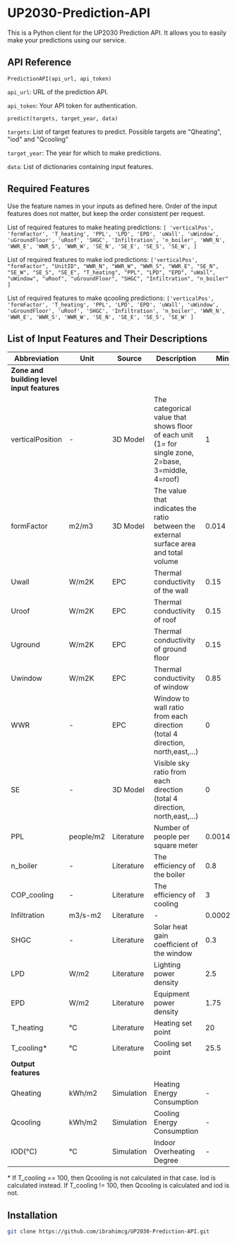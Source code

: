 # UP2030-Prediction-API

This is a Python client for the UP2030 Prediction API. It allows you to easily make your predictions using our service.

## API Reference
`PredictionAPI(api_url, api_token) `

`api_url`: URL of the prediction API.

`api_token`: Your API token for authentication.

`predict(targets, target_year, data)`

`targets`: List of target features to predict. Possible targets are "Qheating", "iod" and "Qcooling"

`target_year`: The year for which to make predictions.

`data`: List of dictionaries containing input features.

## Required Features

Use the feature names in your inputs as defined here. Order of the input features does not matter, but keep the order consistent per request.

List of required features to make heating predictions: `[ 'verticalPos',
    'formFactor', 'T_heating', 'PPL', 'LPD', 'EPD', 'uWall', 'uWindow',
    'uGroundFloor', 'uRoof', 'SHGC', 'Infiltration', 'n_boiler', 'WWR_N', 'WWR_E', 'WWR_S', 'WWR_W', 'SE_N', 'SE_E', 'SE_S', 'SE_W',
]`

List of required features to make iod predictions: `['verticalPos',
    "formFactor", "UnitID", "WWR_N", "WWR_W", "WWR_S", "WWR_E", "SE_N", "SE_W", "SE_S", "SE_E",
    "T_heating", "PPL", "LPD", "EPD", "uWall", "uWindow", "uRoof", "uGroundFloor", "SHGC",
    "Infiltration", "n_boiler"
]`

List of required features to make qcooling predictions: `['verticalPos',
    'formFactor', 'T_heating', 'PPL', 'LPD', 'EPD', 'uWall', 'uWindow',
    'uGroundFloor', 'uRoof', 'SHGC', 'Infiltration', 'n_boiler', 'WWR_N',
    'WWR_E', 'WWR_S', 'WWR_W', 'SE_N', 'SE_E', 'SE_S', 'SE_W'
]`

## List of Input Features and Their Descriptions

| Abbreviation | Unit | Source | Description | Min | Max |
|--------------|------|--------|-------------|-----|-----|
| **Zone and building level input features** |
| verticalPosition | - | 3D Model | The categorical value that shows floor of each unit (1= for single zone, 2=base, 3=middle, 4=roof) | 1 | 4 |
| formFactor | m2/m3 | 3D Model | The value that indicates the ratio between the external surface area and total volume | 0.014 | 0.939 |
| Uwall | W/m2K | EPC | Thermal conductivity of the wall | 0.15 | 4.2 |
| Uroof | W/m2K | EPC | Thermal conductivity of roof | 0.15 | 3.52 |
| Uground | W/m2K | EPC | Thermal conductivity of ground floor | 0.15 | 3.42 |
| Uwindow | W/m2K | EPC | Thermal conductivity of window | 0.85 | 5.7 |
| WWR | - | EPC | Window to wall ratio from each direction (total 4 direction, north,east,…) | 0 | 100 |
| SE | - | 3D Model | Visible sky ratio from each direction (total 4 direction, north,east,…) | 0 | 100 |
| PPL | people/m2 | Literature | Number of people per square meter | 0.0014 | 0.692 |
| n_boiler | - | Literature | The efficiency of the boiler | 0.8 | 0.95 |
| COP_cooling | - | Literature | The efficiency of cooling | 3 | 5 |
| Infiltration | m3/s-m2 | Literature | - | 0.000285 | 0.0005 |
| SHGC | - | Literature | Solar heat gain coefficient of the window | 0.3 | 0.85 |
| LPD | W/m2 | Literature | Lighting power density | 2.5 | 28 |
| EPD | W/m2 | Literature | Equipment power density | 1.75 | 20 |
| T_heating | °C | Literature | Heating set point | 20 | 23 |
| T_cooling* | °C | Literature | Cooling set point | 25.5 | 28 |
| **Output features** |
| Qheating | kWh/m2 | Simulation | Heating Energy Consumption | - | - |
| Qcooling | kWh/m2 | Simulation | Cooling Energy Consumption | - | - |
| IOD(°C) | °C | Simulation | Indoor Overheating Degree | - | - |

\* If T_cooling == 100, then Qcooling is not calculated in that case. Iod is calculated instead. If T_cooling != 100, then Qcooling is calculated and iod is not.
## Installation

```bash
git clone https://github.com/ibrahimcg/UP2030-Prediction-API.git
